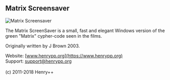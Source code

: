 ## Matrix Screensaver

![Matrix Screensaver](https://www.henrypp.org/images/matrix.png?fix)

The Matrix ScreenSaver is a small, fast and elegant Windows version of the green "Matrix" cypher-code seen in the films.

Originally written by J Brown 2003.

Website: [www.henrypp.org](https://www.henrypp.org)<br />
Support: support@henrypp.org<br />
<br />
(c) 2011-2018 Henry++
